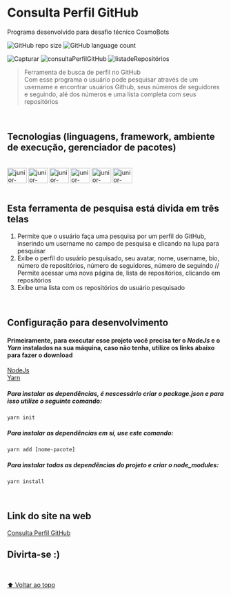 # Consulta Perfil GitHub
Programa desenvolvido para desafio técnico CosmoBots


![GitHub repo size](https://img.shields.io/github/repo-size/Junior-Hecht/consulta-perfil-github?style=for-the-badge)
![GitHub language count](https://img.shields.io/github/languages/count/Junior-Hecht/consulta-perfil-github?style=for-the-badge)

![Capturar](https://user-images.githubusercontent.com/79392428/167062869-558384d1-08e3-48b0-a08d-2e1e41f24fc6.PNG)
![consultaPerfilGitHub](https://user-images.githubusercontent.com/79392428/167062882-a79bdfb6-5d10-44e0-a3e1-b912ce87b027.PNG)
![listadeRepositórios](https://user-images.githubusercontent.com/79392428/167062897-934b42c1-d061-49d5-8ccb-fb272eb1612e.PNG)

>Ferramenta de busca de perfil no GitHub <br>
>Com esse programa o usuário pode pesquisar através de um username e encontrar usuários Github, seus números de seguidores e seguindo, alé dos números e uma lista completa com seus repositórios 

<br>

## Tecnologias (linguagens, framework, ambiente de execução, gerenciador de pacotes)
  <div style="display: inline_block"><br>
    <img align="center" alt="junior-javascript" height="35" width="45"src="https://cdn.jsdelivr.net/gh/devicons/devicon/icons/javascript/javascript-original.svg" />
    <img align="center" alt="junior-html5" height="35" width="45" src="https://cdn.jsdelivr.net/gh/devicons/devicon/icons/html5/html5-original.svg">
    <img align="center" alt="junior-css3" height="35" width="45" src="https://cdn.jsdelivr.net/gh/devicons/devicon/icons/css3/css3-original.svg">
    <img align="center" alt="junior-css3" height="35" width="45" src="https://cdn.jsdelivr.net/gh/devicons/devicon/icons/react/react-original-wordmark.svg" />
    <img align="center" alt="junior-css3" height="35" width="45" src="https://cdn.jsdelivr.net/gh/devicons/devicon/icons/nodejs/nodejs-original.svg" />
    <img align="center" alt="junior-css3" height="35" width="45" src="https://cdn.jsdelivr.net/gh/devicons/devicon/icons/yarn/yarn-original.svg" />   
  </div>
  
  <br>
  
## Esta ferramenta de pesquisa está divida em três telas
1. Permite que o usuário faça uma pesquisa por um perfil do GitHub, inserindo um username no campo de pesquisa e clicando na lupa para pesquisar
2. Exibe o perfil do usuário pesquisado, seu avatar, nome, username, bio, número de repositórios, número de seguidores, número de seguindo // Permite acessar uma nova página de, lista de repositórios, clicando em repositórios
3. Exibe uma lista com os repositórios do usuário pesquisado

<br>

## Configuração para desenvolvimento
#### Primeiramente, para executar esse projeto você precisa ter o *NodeJs* e o *Yarn* instalados na sua máquina, caso não tenha, utilize os links abaixo para fazer o download
[NodeJs](https://nodejs.org/en/download/)
<br>
[Yarn](https://classic.yarnpkg.com/lang/en/docs/install/#windows-stable)

##### Para instalar as dependências, é nescessário criar o package.json e para isso utilize o seguinte comando:
```
yarn init
```
##### Para instalar as dependências em si, use este comando:
``` 
yarn add [nome-pacote]
```
#####  Para instalar todas as dependências do projeto e criar o node_modules:
```
yarn install
``` 
<br>

## Link do site na web
[Consulta Perfil GitHub](https://consulta-perfil-github.netlify.app/)

## Divirta-se :)

<br>

[⬆ Voltar ao topo](#consulta-perfil-github)<br>
